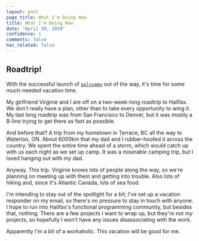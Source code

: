 ```yaml
---
layout: post
page_title: What I'm Doing Now
title: What I'm Doing Now
date: "April 30, 2019"
confidence: 1
comments: false
has_related: false
---
```


## Roadtrip!

With the successful launch of
[`polysemy`](https://www.youtube.com/watch?v=-dHFOjcK6pA) out of the way, it's
time for some much-needed vacation time.

My girlfriend Virginie and I are off on a two-week-long roadtrip to Halifax. We
don't really have a plan, other than to take every opportunity to wing it. My
last long roadtrip was from San Francisco to Denver, but it was mostly a B-line
trying to get there as fast as possible.

And before that? A trip from my hometown in Terrace, BC all the way to Waterloo,
ON. About 6000km that my dad and I rubber-hoofed it across the country. We spent
the entire time ahead of a storm, which would catch up with us each night as we
set up camp. It was a miserable camping trip, but I loved hanging out with my
dad.

Anyway. This trip. Virginie knows lots of people along the way, so we're
planning on meeting up with them and getting into trouble. Also lots of hiking
and, since it's Atlantic Canada, lots of sea food.

I'm intending to stay out of the spotlight for a bit; I've set up a vacation
responder on my email, so there's no pressure to stay in touch with anyone. I
hope to run into Halifax's functional programming community, but besides that,
nothing. There are a few projects I want to wrap up, but they're not *my*
projects, so hopefully I won't have any issues disassociating with the work.

Apparently I'm a bit of a workaholic. This vacation will be good for me.

